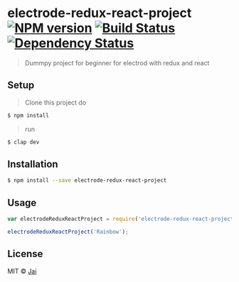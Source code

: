 # electrode-redux-react-project [![NPM version][npm-image]][npm-url] [![Build Status][travis-image]][travis-url] [![Dependency Status][daviddm-image]][daviddm-url]
> Dummpy project for beginner for electrod with redux and react

## Setup
>Clone this project
>do 

```sh
$ npm install
```

>run 
```sh
$ clap dev
```


## Installation

```sh
$ npm install --save electrode-redux-react-project
```

## Usage

```js
var electrodeReduxReactProject = require('electrode-redux-react-project');

electrodeReduxReactProject('Rainbow');
```
## License

MIT © [Jai]()


[npm-image]: https://badge.fury.io/js/electrode-redux-react-project.svg
[npm-url]: https://npmjs.org/package/electrode-redux-react-project
[travis-image]: https://travis-ci.org/Jaispn/electrode-redux-react-project.svg?branch=master
[travis-url]: https://travis-ci.org/Jaispn/electrode-redux-react-project
[daviddm-image]: https://david-dm.org/Jaispn/electrode-redux-react-project.svg?theme=shields.io
[daviddm-url]: https://david-dm.org/Jaispn/electrode-redux-react-project
